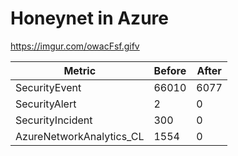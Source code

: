 # Honeynet in Azure

https://imgur.com/owacFsf.gifv

| Metric                   | Before | After
| ------------------------ | -----  | -----
| SecurityEvent            | 66010  |  6077
| SecurityAlert            | 2      |  0
| SecurityIncident         | 300    |  0
| AzureNetworkAnalytics_CL | 1554   |  0
